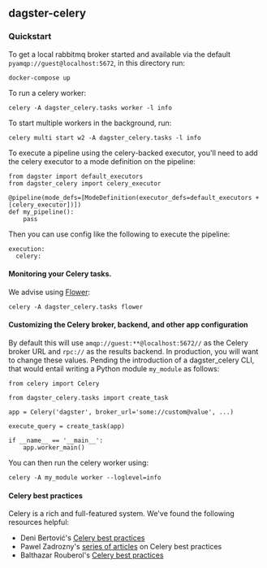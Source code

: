 ## dagster-celery

### Quickstart

To get a local rabbitmq broker started and available via the default `pyamqp://guest@localhost:5672`, in this directory run:

    docker-compose up

To run a celery worker:

    celery -A dagster_celery.tasks worker -l info

To start multiple workers in the background, run:

    celery multi start w2 -A dagster_celery.tasks -l info

To execute a pipeline using the celery-backed executor, you'll need to add the celery executor to
a mode definition on the pipeline:

    from dagster import default_executors
    from dagster_celery import celery_executor

    @pipeline(mode_defs=[ModeDefinition(executor_defs=default_executors + [celery_executor])])
    def my_pipeline():
        pass

Then you can use config like the following to execute the pipeline:

    execution:
      celery:

#### Monitoring your Celery tasks.

We advise using [Flower](https://celery.readthedocs.io/en/latest/userguide/monitoring.html#flower-real-time-celery-web-monitor):

    celery -A dagster_celery.tasks flower

#### Customizing the Celery broker, backend, and other app configuration

By default this will use `amqp://guest:**@localhost:5672//` as the Celery broker URL and `rpc://`
as the results backend. In production, you will want to change these values. Pending the
introduction of a dagster_celery CLI, that would entail writing a Python module `my_module` as
follows:

    from celery import Celery

    from dagster_celery.tasks import create_task

    app = Celery('dagster', broker_url='some://custom@value', ...)

    execute_query = create_task(app)

    if __name__ == '__main__':
        app.worker_main()

You can then run the celery worker using:

    celery -A my_module worker --loglevel=info

#### Celery best practices

Celery is a rich and full-featured system. We've found the following resources helpful:

- Deni Bertović's [Celery best practices](https://denibertovic.com/posts/celery-best-practices/)
- Pawel Zadrozny's [series of articles](https://pawelzny.com/python/celery/2017/08/14/celery-4-tasks-best-practices/) on Celery best practices
- Balthazar Rouberol's [Celery best practices](https://blog.balthazar-rouberol.com/celery-best-practices)
